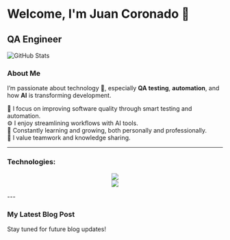 # Welcome, I'm Juan Coronado 👋

## QA Engineer

![GitHub Stats](https://github-readme-stats.vercel.app/api?username=JuanCoronado&show_icons=true&theme=radical)

### About Me

I’m passionate about technology 🤖, especially **QA testing**, **automation**, and how **AI** is transforming development.

🧪 I focus on improving software quality through smart testing and automation.  
⚙️ I enjoy streamlining workflows with AI tools.  
🌱 Constantly learning and growing, both personally and professionally.  
🤝 I value teamwork and knowledge sharing.

---

### Technologies:
<p align="center">
  <img src="https://skillicons.dev/icons?i=selenium,cypress,js,react,express,nodejs,npm,ruby, rails" /><br/>
  <img src="https://skillicons.dev/icons?i=html,py,vscode,notion,figma,git,github,aws,docker,linux,windows" />
</p>
---

### My Latest Blog Post
Stay tuned for future blog updates!
